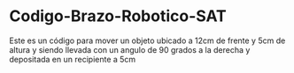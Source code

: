 # Codigo-Brazo-Robotico-SAT
Este es un código para mover un objeto ubicado a 12cm de frente y 5cm de altura y siendo llevada con un angulo de 90 grados a la derecha y depositada en un recipiente a 5cm
